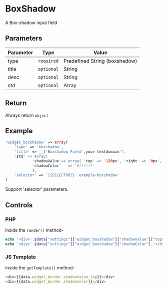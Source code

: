 # BoxShadow 
A Box-shadow input field

## Parameters
Parameter | Type | Value
--- | --- | ---
type | `required` | Predefined String (boxshadow)
title | `optional` | String
desc | `optional` | String
std | `optional` | Array

## Return
Always return `object`

## Example
```php
'widget_boxshadow' => array(
	'type' => 'boxshadow',
	'title' => __('Boxshadow Field',your-textdomain'),
	'std' => array(
		    'shadowValue'=> array( 'top' => '120px', 'right' => '0px', 'bottom' => '0px', 'left' => '0px' ), 
		    'shadowColor' 	=> '#ffffff' 
			),
	'selector' => '{{SELECTOR}} .example-boxshadow'
)
```
Support 'selector' parameters.


## Controls
### PHP
Inside the `rander()` method-
```php
echo '<div>'.$data["settings"]["widget_boxshadow"]["shadowValue"]["top"].'</div>';
echo '<div>'.$data["settings"]["widget_boxshadow"]["shadowColor"].'</div>';
```

### JS Template
Inside the `getTemplate()` method-
```js
<div>{{data.widget_border.shadowValue.top}}</div>
<div>{{data.widget_border.shadowColor}}</div>
```
